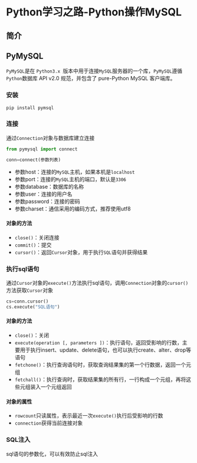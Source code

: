 # Python学习之路-Python操作MySQL


## 简介

## PyMySQL

`PyMySQL`是在 `Python3.x `版本中用于连接`MySQL`服务器的一个库，`PyMySQL`遵循`Python`数据库 API v2.0 规范，并包含了 pure-Python MySQL 客户端库。

### 安装

```bash
pip install pymsql
```

### 连接

通过`Connection`对象与数据库建立连接

```python
from pymysql import connect

conn=connect(参数列表)
```

- 参数host：连接的`MySQL`主机，如果本机是`localhost`
- 参数port：连接的`MySQL`主机的端口，默认是`3306`
- 参数database：数据库的名称
- 参数user：连接的用户名
- 参数password：连接的密码
- 参数charset：通信采用的编码方式，推荐使用utf8

#### 对象的方法

- `close()`：关闭连接
- `commit()`：提交
- `cursor()`：返回`Cursor`对象，用于执行`SQL`语句并获得结果

### 执行sql语句

通过`Cursor`对象的`execute()`方法执行sql语句，调用`Connection`对象的`cursor()`方法获取`Cursor`对象

```python
cs=conn.cursor()
cs.execute("SQL语句")
```

#### 对象的方法

- `close()`：关闭
- `execute(operation [, parameters ])`：执行语句，返回受影响的行数，主要用于执行insert、update、delete语句，也可以执行create、alter、drop等语句
- `fetchone()`：执行查询语句时，获取查询结果集的第一个行数据，返回一个元组
- `fetchall()`：执行查询时，获取结果集的所有行，一行构成一个元组，再将这些元组装入一个元组返回

#### 对象的属性

- `rowcount`只读属性，表示最近一次`execute()`执行后受影响的行数
- `connection`获得当前连接对象

### SQL注入

sql语句的参数化，可以有效防止sql注入


